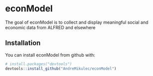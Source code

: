 # econModel

The goal of econModel is to collect and display meaningful social and economic data  from ALFRED and elsewhere

## Installation

You can install econModel from github with:

``` r
# install.packages("devtools")
devtools::install_github("AndreMikulec/econModel")
```

